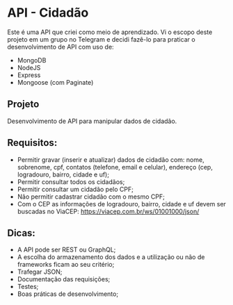 # API - Cidadão
Este é uma API que criei como meio de aprendizado. Vi o escopo deste projeto em um grupo no Telegram e decidi fazê-lo para praticar o desenvolvimento de API com uso de:
* MongoDB
* NodeJS
* Express
* Mongoose (com Paginate)

## Projeto
Desenvolvimento de API para manipular dados de cidadão.

## Requisitos:
* Permitir gravar (inserir e atualizar) dados de cidadão com: nome, sobrenome, cpf, contatos (telefone, email e celular), endereço (cep, logradouro, bairro, cidade e uf);
* Permitir consultar todos os cidadãos;
* Permitir consultar um cidadão pelo CPF;
* Não permitir cadastrar cidadão com o mesmo CPF;
* Com o CEP as informações de logradouro, bairro, cidade e uf devem ser buscadas no ViaCEP: https://viacep.com.br/ws/01001000/json/

## Dicas:
 - A API pode ser REST ou GraphQL;
 - A escolha do armazenamento dos dados e a utilização ou não de frameworks ficam ao seu critério;
 - Trafegar JSON;
 - Documentação das requisições;
 - Testes;
 - Boas práticas de desenvolvimento;

